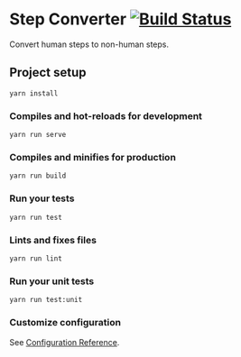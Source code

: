 # Step Converter [![Build Status](https://travis-ci.org/fotijr/step-converter.svg?branch=master)](https://travis-ci.org/fotijr/step-converter)
Convert human steps to non-human steps.

## Project setup
```
yarn install
```

### Compiles and hot-reloads for development
```
yarn run serve
```

### Compiles and minifies for production
```
yarn run build
```

### Run your tests
```
yarn run test
```

### Lints and fixes files
```
yarn run lint
```

### Run your unit tests
```
yarn run test:unit
```

### Customize configuration
See [Configuration Reference](https://cli.vuejs.org/config/).
